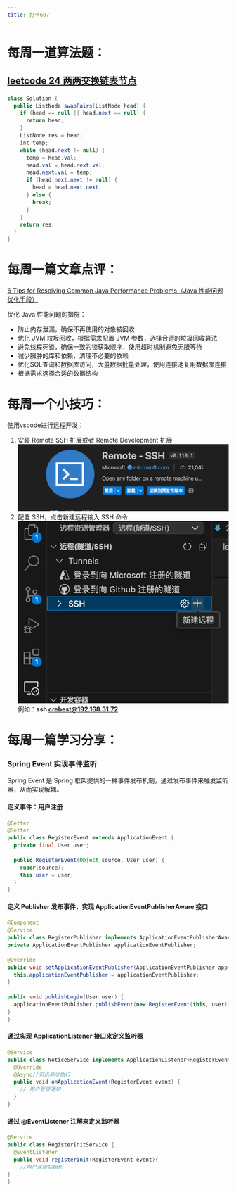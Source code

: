 ```yaml
---
title: 打卡607
---
```

# 每周一道算法题：
## [leetcode 24 两两交换链表节点](https://leetcode.cn/problems/swap-nodes-in-pairs/description/?utm_source=LCUS&utm_medium=ip_redirect&utm_campaign=transfer2china)
```Java
class Solution {
  public ListNode swapPairs(ListNode head) {
    if (head == null || head.next == null) {
      return head;
    }
    ListNode res = head;
    int temp;
    while (head.next != null) {
      temp = head.val;
      head.val = head.next.val;
      head.next.val = temp;
      if (head.next.next != null) {
        head = head.next.next;
      } else {
        break;
      }
    }
    return res;
  }
}
```

# 每周一篇文章点评：
[6 Tips for Resolving Common Java Performance Problems（Java 性能问题优化手段）](https://medium.com/javarevisited/6-tips-for-resolving-common-java-performance-problems-b88f42dc6118)

优化 Java 性能问题的措施：  
- 防止内存泄漏，确保不再使用的对象被回收
- 优化 JVM 垃圾回收，根据需求配置 JVM 参数，选择合适的垃圾回收算法
- 避免线程死锁，确保一致的锁获取顺序，使用超时机制避免无限等待
- 减少臃肿的库和依赖，清理不必要的依赖
- 优化SQL查询和数据库访问，大量数据批量处理，使用连接池复用数据库连接
- 根据需求选择合适的数据结构


# 每周一个小技巧：
使用vscode进行远程开发：  
1. 安装 Remote SSH 扩展或者 Remote Development 扩展
![alt text](image.png)
2. 配置 SSH，点击新建远程输入 SSH 命令
![alt text](image-1.png)
例如：**ssh crebest@192.168.31.72**




# 每周一篇学习分享：

### Spring Event 实现事件监听

Spring Event 是 Spring 框架提供的一种事件发布机制，通过发布事件来触发监听器，从而实现解耦。
#### 定义事件：用户注册
```Java
@Getter
@Setter
public class RegisterEvent extends ApplicationEvent {
  private final User user;

  public RegisterEvent(Object source, User user) {
    super(source);
    this.user = user;
  }
}
  ```
  #### 定义 Publisher 发布事件，实现 ApplicationEventPublisherAware 接口
  ```Java
  @Component
  @Service
public class RegisterPublisher implements ApplicationEventPublisherAware {
  private ApplicationEventPublisher applicationEventPublisher;

  @Override
  public void setApplicationEventPublisher(ApplicationEventPublisher applicationEventPublisher) {
    this.applicationEventPublisher = applicationEventPublisher;
  }

  public void publishLogin(User user) {
    applicationEventPublisher.publishEvent(new RegisterEvent(this, user));
  }
}
```
#### 通过实现 ApplicationListener 接口来定义监听器
```Java
@Service
public class NoticeService implements ApplicationListener<RegisterEvent> {
  @Override
  @Async//可选异步执行
  public void onApplicationEvent(RegisterEvent event) {
    // 用户登录通知
  }
}
```
#### 通过 @EventListener 注解来定义监听器
```Java
@Service
public class RegisterInitService {
  @EventListener
  public void registerInit(RegisterEvent event){
    //用户注册初始化
}
}
```
